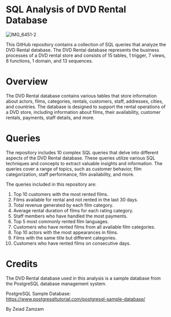 # SQL Analysis of DVD Rental Database

![IMG_6451-2](https://github.com/z-zamzam/cantek-week2-repo/assets/127634089/a148d15f-4435-4d52-a1c2-f8db4b46f000)


This GitHub repository contains a collection of SQL queries that analyze the DVD Rental database. The DVD Rental database represents the business processes of a DVD rental store and consists of 15 tables, 1 trigger, 7 views, 8 functions, 1 domain, and 13 sequences.

# Overview
The DVD Rental database contains various tables that store information about actors, films, categories, rentals, customers, staff, addresses, cities, and countries. The database is designed to support the rental operations of a DVD store, including information about films, their availability, customer rentals, payments, staff details, and more.

# Queries
The repository includes 10 complex SQL queries that delve into different aspects of the DVD Rental database. These queries utilize various SQL techniques and concepts to extract valuable insights and information. The queries cover a range of topics, such as customer behavior, film categorization, staff performance, film availability, and more.

The queries included in this repository are:

1. Top 10 customers with the most rented films.
2. Films available for rental and not rented in the last 30 days.
3. Total revenue generated by each film category.
4. Average rental duration of films for each rating category.
5. Staff members who have handled the most payments.
6. Top 5 most commonly rented film languages.
7. Customers who have rented films from all available film categories.
8. Top 10 actors with the most appearances in films.
9. Films with the same title but different categories.
10. Customers who have rented films on consecutive days.



# Credits
The DVD Rental database used in this analysis is a sample database from the PostgreSQL database management system.

PostgreSQL Sample Database: https://www.postgresqltutorial.com/postgresql-sample-database/

By Zeiad Zamzam
